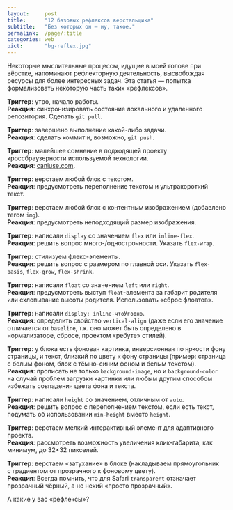 ```yaml
---
layout:     post
title:      "12 базовых рефлексов верстальщика"
subtitle:   "Без которых он — ну, такое."
permalink:  /page/:title
categories: web
pict:       "bg-reflex.jpg"
---
```


Некоторые мыслительные процессы, идущие в моей голове при вёрстке, напоминают рефлекторную деятельность, высвобождая ресурсы для более интересных задач. Эта статья — попытка формализовать некоторую часть таких «рефлексов».

<b>Триггер</b>: утро, начало работы. <br>
<b>Реакция</b>: синхронизировать состояние локального и удаленного репозитория. Сделать `git pull`.

<b>Триггер</b>: завершено выполнение какой-либо задачи. <br>
<b>Реакция</b>: сделать коммит и, возможно, `git push`.

<b>Триггер</b>: малейшее сомнение в подходящей проекту кроссбраузерности используемой технологии. <br>
<b>Реакция</b>: [caniuse.com](https://caniuse.com/).

<b>Триггер</b>: верстаем любой блок с текстом. <br>
<b>Реакция</b>: предусмотреть переполнение текстом и ультракороткий текст.

<b>Триггер</b>: верстаем любой блок с контентным изображением (добавлено тегом `img`). <br>
<b>Реакция</b>: предусмотреть неподходящий размер изображения.

<b>Триггер</b>: написали `display` со значением `flex` или `inline-flex`. <br>
<b>Реакция</b>: решить вопрос много-/однострочности. Указать `flex-wrap`.

<b>Триггер</b>: стилизуем флекс-элементы. <br>
<b>Реакция</b>: решить вопрос с размером по главной оси. Указать `flex-basis`, `flex-grow`, `flex-shrink`.

<b>Триггер</b>: написали `float` со значением `left` или `right`. <br>
<b>Реакция</b>: предусмотреть выступ `float`-элемента за габарит родителя или схлопывание высоты родителя. Использовать «сброс флоатов».

<b>Триггер</b>: написали `display: inline-чтоУгодно`. <br>
<b>Реакция</b>: определить свойство `vertical-align` (даже если его значение отличается от `baseline`, т.к. оно может быть определено в нормализаторе, сбросе, проектом «ребуте» стилей).

<b>Триггер</b>: у блока есть фоновая картинка, инверсионная по яркости фону страницы, и текст, близкий по цвету к фону страницы (пример: страница с белым фоном, блок с тёмно-синим фоном и белым текстом). <br>
<b>Реакция</b>: прописать не только `background-image`, но и `background-color` на случай проблем загрузки картинки или любым другим способом избежать совпадения цвета фона и текста.

<b>Триггер</b>: написали `height` со значением, отличным от `auto`. <br>
<b>Реакция</b>: решить вопрос с переполнением текстом, если есть текст, подумать об использовании `min-height` вместо `height`.

<b>Триггер</b>: верстаем мелкий интерактивный элемент для адаптивного проекта. <br>
<b>Реакция</b>: рассмотреть возможность увеличения клик-габарита, как минимум, до 32×32 пикселей.

<b>Триггер</b>: верстаем «затухание» в блоке (накладываем прямоугольник с градиентом от прозрачного к фоновому цвету). <br>
<b>Реакция</b>: Всегда помнить, что для Safari `transparent` отзначает прозрачный чёрный, а не некий «просто прозрачный».

А какие у вас «рефлексы»?
